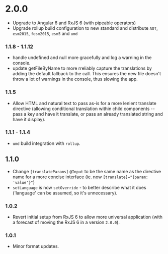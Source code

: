# 2.0.0

- Upgrade to Angular 6 and RxJS 6 (with pipeable operators)
- Upgrade rollup build configuration to new standard and distribute `AOT`, `esm2015`, `fesm2015`, `esm5` and `umd`

### 1.1.8 - 1.1.12

- handle undefined and null more gracefully and log a warning in the console.
- update getFileByName to more rreliably capture the translations by adding the default fallback to the call. This ensures the new file doesn't throw a lot of warnings in the console, thus slowing the app.

### 1.1.5

- Allow HTML and natural text to pass as-is for a more lenient translate directive (allowing conditional translation within child components -- pass a key and have it translate, or pass an already translated string and have it display).

### 1.1.1 - 1.1.4

- `umd` build integration with `rollup`.

## 1.1.0

- Change `[translateParams]` `@Input` to be the same name as the directive name for a more concise interface (ie. now `[translate]="{param: 'value'}"`)
- `setLanguage` is now `setOverride` - to better describe what it does ('language' can be assumed, so it's unnecessary).

### 1.0.2

- Revert initial setup from RxJS 6 to allow more universal application (with a forecast of moving the RxJS 6 in a version `2.0.0`).

### 1.0.1

- Minor format updates.
